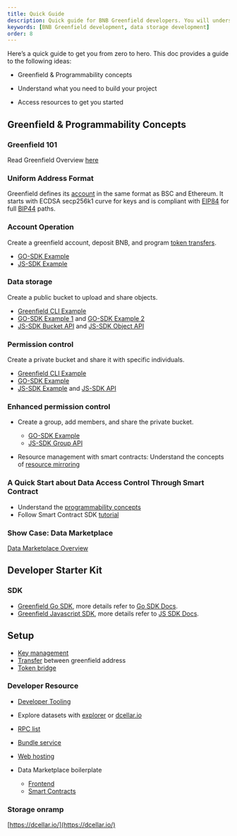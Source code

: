 ```yaml
---
title: Quick Guide
description: Quick guide for BNB Greenfield developers. You will understand what you need to build your project.
keywords: [BNB Greenfield development, data storage development]
order: 8
---
```


Here’s a quick guide to get you from zero to hero. This doc provides a guide to the following ideas:

* Greenfield & Programmability concepts

* Understand what you need to build your project

* Access resources to get you started

## Greenfield & Programmability Concepts

### Greenfield 101

Read Greenfield Overview [here](../introduction.md)

### Uniform Address Format

Greenfield defines its [account](../core-concept/accounts.md) in the same format as BSC and Ethereum. It starts with ECDSA secp256k1 curve for keys and is compliant with [EIP84](https://github.com/ethereum/EIPs/issues/84) for full [BIP44](https://github.com/bitcoin/bips/blob/master/bip-0044.mediawiki) paths.


### Account Operation

Create a greenfield account, deposit BNB, and program [token transfers](../getting-started/token-transfer.md).

* [GO-SDK Example](https://github.com/bnb-chain/greenfield-go-sdk/blob/master/examples/basic.go)
* [JS-SDK Example](https://docs.bnbchain.org/greenfield-js-sdk/api/account)


### Data storage

Create a public bucket to upload and share objects.

* [Greenfield CLI Example](./tutorials/file-management-overview.md)
* [GO-SDK Example 1](tutorials/app/file-management/basic-file-management.md) and [GO-SDK Example 2](https://github.com/bnb-chain/greenfield-go-sdk/blob/v1.1.1/examples/storage.go)
* [JS-SDK Bucket API](https://docs.bnbchain.org/greenfield-js-sdk/api/bucket) and [JS-SDK Object API](https://docs.bnbchain.org/greenfield-js-sdk/api/object)



### Permission control

Create a private bucket and share it with specific individuals.

* [Greenfield CLI Example](./tutorials/access-control/cmd-access-control.md)
* [GO-SDK Example](https://github.com/bnb-chain/greenfield-go-sdk/blob/v1.1.1/examples/permission.go)
* [JS-SDK Example](https://docs.bnbchain.org/greenfield-js-sdk/api/bucket#putbucketpolicy-) and [JS-SDK API](https://docs.bnbchain.org/greenfield-js-sdk/api/object#putobjectpolicy-)

### Enhanced permission control

- Create a group, add members, and share the private bucket.

	* [GO-SDK Example](https://github.com/bnb-chain/greenfield-go-sdk/blob/v1.1.1/examples/group.go)
	* [JS-SDK Group API](https://docs.bnbchain.org/greenfield-js-sdk/api/group)

- Resource management with smart contracts: Understand the concepts of [resource mirroring](../core-concept/cross-chain/mirror.md)

### A Quick Start about Data Access Control Through Smart Contract

- Understand the [programmability concepts](../core-concept/cross-chain/programmability.md)
- Follow Smart Contract SDK [tutorial](tutorials/access-control/cross-chain-access-control-by-cmd.md)

### Show Case: Data Marketplace

[Data Marketplace Overview](tutorials/app/data-marketplace.md)

## Developer Starter Kit

### SDK

- [Greenfield Go SDK](sdks/sdk-go.md), more details refer to [Go SDK Docs](https://pkg.go.dev/github.com/bnb-chain/greenfield-go-sdk).
- [Greenfield Javascript SDK](sdks/sdk-js.md), more details refer to [JS SDK Docs](https://docs.bnbchain.org/greenfield-js-sdk/).

## Setup

- [Key management](../core-concept/accounts.md#key-management)
- [Transfer](../getting-started/token-transfer.md) between greenfield address
- [Token bridge](https://dcellar.io/wallet)

### Developer Resource

- [Developer Tooling](https://www.bnbchain.org/en/dev-tools?chain=greenfield)

- Explore datasets with [explorer](https://greenfieldscan.com/) or [dcellar.io ](https://dcellar.io/)

- [RPC list](network-endpoint/endpoints.md)

- [Bundle service](https://docs.nodereal.io/docs/greenfield-bundle-service)

- [Web hosting](https://docs.4everland.org/hositng/what-is-hosting/greenfield-hosting#id-4everland-greenfield-hosting)

- Data Marketplace boilerplate
  	- [Frontend](https://github.com/bnb-chain/greenfield-data-marketplace-frontend)
    - [Smart Contracts](https://github.com/bnb-chain/greenfield-data-marketplace-contracts)

### Storage onramp

[https://dcellar.io/](https://dcellar.io/)

